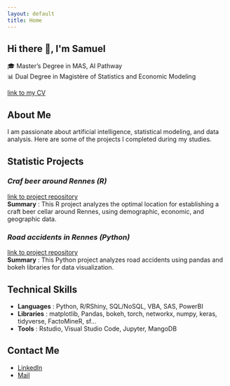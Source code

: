 ```yaml
---
layout: default
title: Home
---
```


## Hi there 👋, I'm Samuel

🎓 Master’s Degree in MAS, AI Pathway  
📊 Dual Degree in Magistère of Statistics and Economic Modeling

[link to my CV](https://github.com/Minimugule/CV)

## About Me
I am passionate about artificial intelligence, statistical modeling, and data analysis. Here are some of the projects I completed during my studies.

## Statistic Projects

### _Craf beer around Rennes (R)_
[link to project repository](https://github.com/Minimugule/OptimalLocationCraftBeer)  
**Summary** : This R project analyzes the optimal location for establishing a craft beer cellar around Rennes, using demographic, economic, and geographic data.

### _Road accidents in Rennes (Python)_
[link to project repository](https://github.com/Minimugule/AnalyzesRoadAccidents)  
**Summary** : This Python project analyzes road accidents using pandas and bokeh libraries for data visualization.

## Technical Skills
- **Languages** : Python, R/RShiny, SQL/NoSQL, VBA, SAS, PowerBI
- **Libraries** : matplotlib, Pandas, bokeh, torch, networkx, numpy, keras, tidyverse, FactoMineR, sf...
- **Tools** : Rstudio, Visual Studio Code, Jupyter, MangoDB

## Contact Me
- [LinkedIn](https://www.linkedin.com/in/samuel-ballu-3833a3202)
- [Mail](mailto:ballu.samu@gmail.com)
